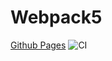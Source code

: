 # Webpack5

[Github Pages](https://cunodngaf.github.io/whack-a-goblin-2/)
![CI](https://github.com/CunoDnGaF/whack-a-goblin-2/actions/workflows/web.yml/badge.svg)